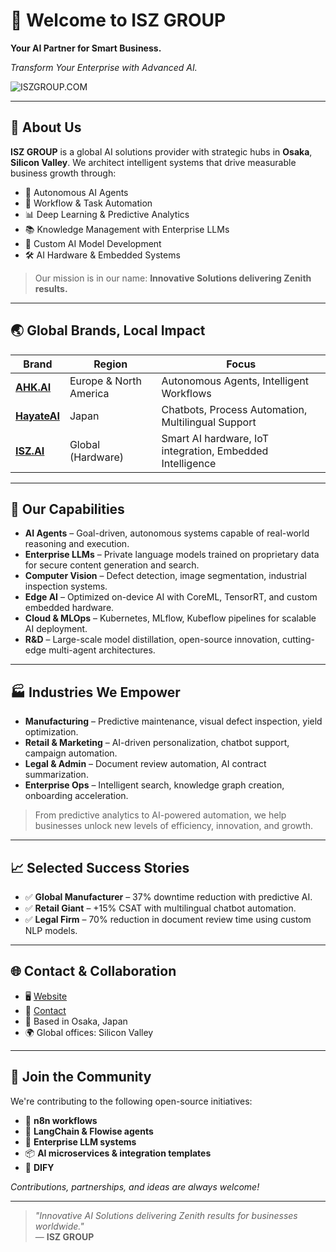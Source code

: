 # 👋 Welcome to ISZ GROUP

**Your AI Partner for Smart Business.**  

_Transform Your Enterprise with Advanced AI._

![ISZGROUP.COM](https://github.com/user-attachments/assets/5e5537a5-beb8-418b-a321-630e3b6c0443)

---

## 🧠 About Us

**ISZ GROUP** is a global AI solutions provider with strategic hubs in **Osaka**, **Silicon Valley**. 
We architect intelligent systems that drive measurable business growth through:

- 🤖 Autonomous AI Agents
- 🔁 Workflow & Task Automation
- 📊 Deep Learning & Predictive Analytics
- 📚 Knowledge Management with Enterprise LLMs
- 🧠 Custom AI Model Development
- 🛠️ AI Hardware & Embedded Systems

> Our mission is in our name: **Innovative Solutions delivering Zenith results.**

---

## 🌏 Global Brands, Local Impact

| Brand       | Region               | Focus                                                           |
|-------------|----------------------|------------------------------------------------------------------|
| [**AHK.AI**](https://ahk.ai)       | Europe & North America | Autonomous Agents, Intelligent Workflows                       |
| [**HayateAI**](https://hayateai.com) | Japan                | Chatbots, Process Automation, Multilingual Support             |
| [**ISZ.AI**](https://isz.ai)       | Global (Hardware)     | Smart AI hardware, IoT integration, Embedded Intelligence      |


---

## 🚀 Our Capabilities

- **AI Agents** – Goal-driven, autonomous systems capable of real-world reasoning and execution.
- **Enterprise LLMs** – Private language models trained on proprietary data for secure content generation and search.
- **Computer Vision** – Defect detection, image segmentation, industrial inspection systems.
- **Edge AI** – Optimized on-device AI with CoreML, TensorRT, and custom embedded hardware.
- **Cloud & MLOps** – Kubernetes, MLflow, Kubeflow pipelines for scalable AI deployment.
- **R&D** – Large-scale model distillation, open-source innovation, cutting-edge multi-agent architectures.

---

## 🏭 Industries We Empower

- **Manufacturing** – Predictive maintenance, visual defect inspection, yield optimization.
- **Retail & Marketing** – AI-driven personalization, chatbot support, campaign automation.
- **Legal & Admin** – Document review automation, AI contract summarization.
- **Enterprise Ops** – Intelligent search, knowledge graph creation, onboarding acceleration.

> From predictive analytics to AI-powered automation, we help businesses unlock new levels of efficiency, innovation, and growth.

---

## 📈 Selected Success Stories

- ✅ **Global Manufacturer** – 37% downtime reduction with predictive AI.
- ✅ **Retail Giant** – +15% CSAT with multilingual chatbot automation.
- ✅ **Legal Firm** – 70% reduction in document review time using custom NLP models.

---

## 🌐 Contact & Collaboration

- 🖥️ [Website](https://iszgroup.com)
- 📧 [Contact](mailto:contact@iszgroup.com)
- 🗾 Based in Osaka, Japan  
- 🌍 Global offices: Silicon Valley

---

## 🤝 Join the Community

We're contributing to the following open-source initiatives:
- 🔧 **n8n workflows**
- 💬 **LangChain & Flowise agents**
- 🧠 **Enterprise LLM systems**
- 📦 **AI microservices & integration templates**
- 🚀 **DIFY**

_Contributions, partnerships, and ideas are always welcome!_

---

> _"Innovative AI Solutions delivering Zenith results for businesses worldwide."_  
> — **ISZ GROUP**
